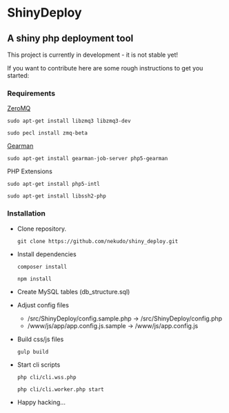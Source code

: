 # ShinyDeploy
## A shiny php deployment tool

This project is currently in development - it is not stable yet!

If you want to contribute here are some rough instructions to get you started:

### Requirements

[ZeroMQ](http://zeromq.org/bindings:php)

```sudo apt-get install libzmq3 libzmq3-dev```

```sudo pecl install zmq-beta```

[Gearman](http://gearman.org/download/#php)

```sudo apt-get install gearman-job-server php5-gearman```


PHP Extensions

```sudo apt-get install php5-intl```

```sudo apt-get install libssh2-php```


### Installation

* Clone repository.

  ```git clone https://github.com/nekudo/shiny_deploy.git```
  
* Install dependencies

  ```composer install```
  
  ```npm install```

* Create MySQL tables (db_structure.sql)
* Adjust config files
  * /src/ShinyDeploy/config.sample.php -> /src/ShinyDeploy/config.php
  * /www/js/app/app.config.js.sample -> /www/js/app.config.js
* Build css/js files

  ```gulp build```
  
* Start cli scripts

  ```php cli/cli.wss.php```
  
  ```php cli/cli.worker.php start```

* Happy hacking...